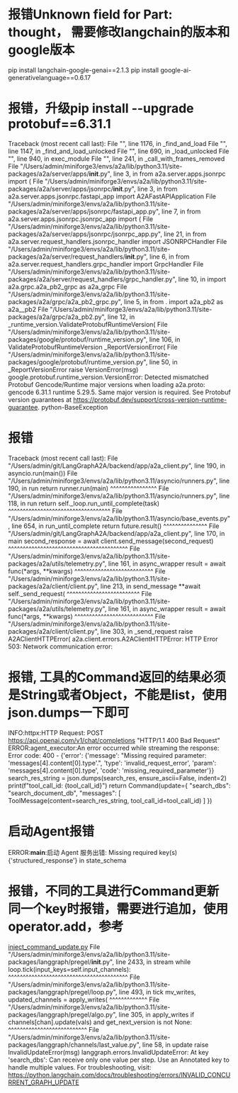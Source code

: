 # 报错Unknown field for Part: thought， 需要修改langchain的版本和google版本
pip install langchain-google-genai==2.1.3
pip install google-ai-generativelanguage==0.6.17

# 报错，升级pip install --upgrade protobuf==6.31.1
Traceback (most recent call last):
  File "<frozen importlib._bootstrap>", line 1176, in _find_and_load
  File "<frozen importlib._bootstrap>", line 1147, in _find_and_load_unlocked
  File "<frozen importlib._bootstrap>", line 690, in _load_unlocked
  File "<frozen importlib._bootstrap_external>", line 940, in exec_module
  File "<frozen importlib._bootstrap>", line 241, in _call_with_frames_removed
  File "/Users/admin/miniforge3/envs/a2a/lib/python3.11/site-packages/a2a/server/apps/__init__.py", line 3, in <module>
    from a2a.server.apps.jsonrpc import (
  File "/Users/admin/miniforge3/envs/a2a/lib/python3.11/site-packages/a2a/server/apps/jsonrpc/__init__.py", line 3, in <module>
    from a2a.server.apps.jsonrpc.fastapi_app import A2AFastAPIApplication
  File "/Users/admin/miniforge3/envs/a2a/lib/python3.11/site-packages/a2a/server/apps/jsonrpc/fastapi_app.py", line 7, in <module>
    from a2a.server.apps.jsonrpc.jsonrpc_app import (
  File "/Users/admin/miniforge3/envs/a2a/lib/python3.11/site-packages/a2a/server/apps/jsonrpc/jsonrpc_app.py", line 21, in <module>
    from a2a.server.request_handlers.jsonrpc_handler import JSONRPCHandler
  File "/Users/admin/miniforge3/envs/a2a/lib/python3.11/site-packages/a2a/server/request_handlers/__init__.py", line 6, in <module>
    from a2a.server.request_handlers.grpc_handler import GrpcHandler
  File "/Users/admin/miniforge3/envs/a2a/lib/python3.11/site-packages/a2a/server/request_handlers/grpc_handler.py", line 10, in <module>
    import a2a.grpc.a2a_pb2_grpc as a2a_grpc
  File "/Users/admin/miniforge3/envs/a2a/lib/python3.11/site-packages/a2a/grpc/a2a_pb2_grpc.py", line 5, in <module>
    from . import a2a_pb2 as a2a__pb2
  File "/Users/admin/miniforge3/envs/a2a/lib/python3.11/site-packages/a2a/grpc/a2a_pb2.py", line 12, in <module>
    _runtime_version.ValidateProtobufRuntimeVersion(
  File "/Users/admin/miniforge3/envs/a2a/lib/python3.11/site-packages/google/protobuf/runtime_version.py", line 106, in ValidateProtobufRuntimeVersion
    _ReportVersionError(
  File "/Users/admin/miniforge3/envs/a2a/lib/python3.11/site-packages/google/protobuf/runtime_version.py", line 50, in _ReportVersionError
    raise VersionError(msg)
google.protobuf.runtime_version.VersionError: Detected mismatched Protobuf Gencode/Runtime major versions when loading a2a.proto: gencode 6.31.1 runtime 5.29.5. Same major version is required. See Protobuf version guarantees at https://protobuf.dev/support/cross-version-runtime-guarantee.
python-BaseException


# 报错
Traceback (most recent call last):
  File "/Users/admin/git/LangGraphA2A/backend/app/a2a_client.py", line 190, in <module>
    asyncio.run(main())
  File "/Users/admin/miniforge3/envs/a2a/lib/python3.11/asyncio/runners.py", line 190, in run
    return runner.run(main)
           ^^^^^^^^^^^^^^^^
  File "/Users/admin/miniforge3/envs/a2a/lib/python3.11/asyncio/runners.py", line 118, in run
    return self._loop.run_until_complete(task)
           ^^^^^^^^^^^^^^^^^^^^^^^^^^^^^^^^^^^
  File "/Users/admin/miniforge3/envs/a2a/lib/python3.11/asyncio/base_events.py", line 654, in run_until_complete
    return future.result()
           ^^^^^^^^^^^^^^^
  File "/Users/admin/git/LangGraphA2A/backend/app/a2a_client.py", line 170, in main
    second_response = await client.send_message(second_request)
                      ^^^^^^^^^^^^^^^^^^^^^^^^^^^^^^^^^^^^^^^^^
  File "/Users/admin/miniforge3/envs/a2a/lib/python3.11/site-packages/a2a/utils/telemetry.py", line 161, in async_wrapper
    result = await func(*args, **kwargs)
             ^^^^^^^^^^^^^^^^^^^^^^^^^^^
  File "/Users/admin/miniforge3/envs/a2a/lib/python3.11/site-packages/a2a/client/client.py", line 213, in send_message
    **await self._send_request(
      ^^^^^^^^^^^^^^^^^^^^^^^^^
  File "/Users/admin/miniforge3/envs/a2a/lib/python3.11/site-packages/a2a/utils/telemetry.py", line 161, in async_wrapper
    result = await func(*args, **kwargs)
             ^^^^^^^^^^^^^^^^^^^^^^^^^^^
  File "/Users/admin/miniforge3/envs/a2a/lib/python3.11/site-packages/a2a/client/client.py", line 303, in _send_request
    raise A2AClientHTTPError(
a2a.client.errors.A2AClientHTTPError: HTTP Error 503: Network communication error: 

# 报错, 工具的Command返回的结果必须是String或者Object，不能是list，使用json.dumps一下即可
INFO:httpx:HTTP Request: POST https://api.openai.com/v1/chat/completions "HTTP/1.1 400 Bad Request"
ERROR:agent_executor:An error occurred while streaming the response: Error code: 400 - {'error': {'message': "Missing required parameter: 'messages[4].content[0].type'.", 'type': 'invalid_request_error', 'param': 'messages[4].content[0].type', 'code': 'missing_required_parameter'}}
    search_res_string = json.dumps(search_res, ensure_ascii=False, indent=2)
    print(f"tool_call_id: {tool_call_id}")
    return Command(update={
        "search_dbs": "search_document_db",
        "messages": [
            ToolMessage(content=search_res_string, tool_call_id=tool_call_id)
        ]
    })


# 启动Agent报错
ERROR:__main__:启动 Agent 服务出错: Missing required key(s) {'structured_response'} in state_schema

# 报错，不同的工具进行Command更新同一个key时报错，需要进行追加，使用operator.add，参考
[inject_command_update.py](..%2Fexample%2Finject_command_update.py)
File "/Users/admin/miniforge3/envs/a2a/lib/python3.11/site-packages/langgraph/pregel/__init__.py", line 2433, in stream
    while loop.tick(input_keys=self.input_channels):
          ^^^^^^^^^^^^^^^^^^^^^^^^^^^^^^^^^^^^^^^^^
  File "/Users/admin/miniforge3/envs/a2a/lib/python3.11/site-packages/langgraph/pregel/loop.py", line 493, in tick
    mv_writes, updated_channels = apply_writes(
                                  ^^^^^^^^^^^^^
  File "/Users/admin/miniforge3/envs/a2a/lib/python3.11/site-packages/langgraph/pregel/algo.py", line 305, in apply_writes
    if channels[chan].update(vals) and get_next_version is not None:
       ^^^^^^^^^^^^^^^^^^^^^^^^^^^
  File "/Users/admin/miniforge3/envs/a2a/lib/python3.11/site-packages/langgraph/channels/last_value.py", line 58, in update
    raise InvalidUpdateError(msg)
langgraph.errors.InvalidUpdateError: At key 'search_dbs': Can receive only one value per step. Use an Annotated key to handle multiple values.
For troubleshooting, visit: https://python.langchain.com/docs/troubleshooting/errors/INVALID_CONCURRENT_GRAPH_UPDATE

